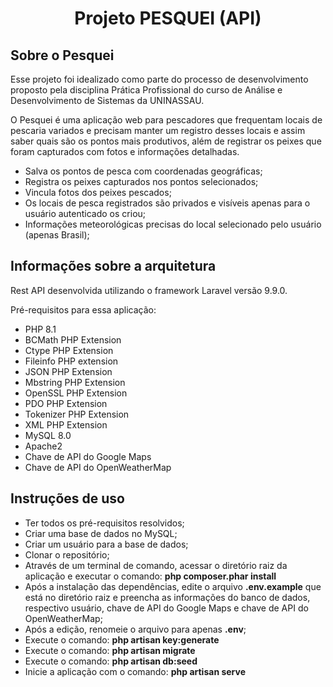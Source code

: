 <h1 align="center">Projeto PESQUEI (API)</h2>


## Sobre o Pesquei

Esse projeto foi idealizado como parte do processo de desenvolvimento proposto pela disciplina Prática Profissional do curso de Análise e Desenvolvimento de Sistemas da UNINASSAU.

O Pesquei é uma aplicação web para pescadores que frequentam locais de pescaria variados e precisam manter um registro desses locais e assim saber quais são os pontos mais produtivos, além de registrar os peixes que foram capturados com fotos e informações detalhadas.


- Salva os pontos de pesca com coordenadas geográficas;
- Registra os peixes capturados nos pontos selecionados;
- Vincula fotos dos peixes pescados;
- Os locais de pesca registrados são privados e visíveis apenas para o usuário autenticado os criou;
- Informações meteorológicas precisas do local selecionado pelo usuário (apenas Brasil);

## Informações sobre a arquitetura

Rest API desenvolvida utilizando o framework Laravel versão 9.9.0.

Pré-requisitos para essa aplicação:
-	PHP 8.1
-	BCMath PHP Extension
-	Ctype PHP Extension
-	Fileinfo PHP extension
-	JSON PHP Extension
-	Mbstring PHP Extension
-	OpenSSL PHP Extension
-	PDO PHP Extension
-	Tokenizer PHP Extension
-	XML PHP Extension
-	MySQL 8.0
-	Apache2
-	Chave de API do Google Maps
-	Chave de API do OpenWeatherMap


## Instruções de uso

- Ter todos os pré-requisitos resolvidos;
- Criar uma base de dados no MySQL;
- Criar um usuário para a base de dados;
- Clonar o repositório;
- Através de um terminal de comando, acessar o diretório raiz da aplicação e executar o comando: <b>php composer.phar install</b>
- Após a instalação das dependências, edite o arquivo <b>.env.example</b> que está no diretório raiz e preencha as informações do banco de dados, respectivo usuário, chave de API do Google Maps e chave de API do OpenWeatherMap;
- Após a edição, renomeie o arquivo para apenas <b>.env</b>;
- Execute o comando: <b>php artisan key:generate</b>
- Execute o comando: <b>php artisan migrate</b>
- Execute o comando: <b>php artisan db:seed</b>
- Inicie a aplicação com o comando: <b>php artisan serve</b>

